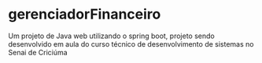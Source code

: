 # gerenciadorFinanceiro
Um projeto de Java web utilizando o spring boot, projeto sendo desenvolvido em aula do curso técnico de desenvolvimento 
de sistemas no Senai de Criciúma
